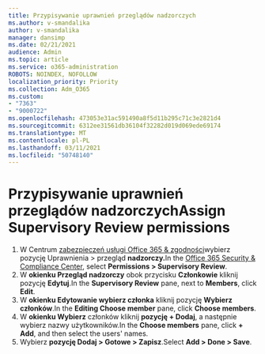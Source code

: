 ```yaml
---
title: Przypisywanie uprawnień przeglądów nadzorczych
ms.author: v-smandalika
author: v-smandalika
manager: dansimp
ms.date: 02/21/2021
audience: Admin
ms.topic: article
ms.service: o365-administration
ROBOTS: NOINDEX, NOFOLLOW
localization_priority: Priority
ms.collection: Adm_O365
ms.custom:
- "7363"
- "9000722"
ms.openlocfilehash: 473053e31ac591490a8f5d11b295c71c3e2821d4
ms.sourcegitcommit: 6312ee31561db36104f32282d019d069ede69174
ms.translationtype: MT
ms.contentlocale: pl-PL
ms.lasthandoff: 03/11/2021
ms.locfileid: "50748140"
---
```

# <a name="assign-supervisory-review-permissions"></a><span data-ttu-id="1d663-102">Przypisywanie uprawnień przeglądów nadzorczych</span><span class="sxs-lookup"><span data-stu-id="1d663-102">Assign Supervisory Review permissions</span></span>

1. <span data-ttu-id="1d663-103">W Centrum [zabezpieczeń usługi Office 365 & zgodności](https://sip.protection.office.com/homepage)wybierz pozycję Uprawnienia > przegląd **nadzorczy.**</span><span class="sxs-lookup"><span data-stu-id="1d663-103">In the [Office 365 Security & Compliance Center](https://sip.protection.office.com/homepage), select **Permissions > Supervisory Review**.</span></span>
2. <span data-ttu-id="1d663-104">W **okienku Przegląd nadzorczy** obok przycisku **Członkowie** kliknij pozycję **Edytuj**.</span><span class="sxs-lookup"><span data-stu-id="1d663-104">In the **Supervisory Review** pane, next to **Members**, click **Edit**.</span></span>
3. <span data-ttu-id="1d663-105">W **okienku Edytowanie wybierz członka** kliknij pozycję **Wybierz członków**.</span><span class="sxs-lookup"><span data-stu-id="1d663-105">In the **Editing Choose member** pane, click **Choose members**.</span></span>
4. <span data-ttu-id="1d663-106">W **okienku Wybierz** członków kliknij **pozycję + Dodaj**, a następnie wybierz nazwy użytkowników.</span><span class="sxs-lookup"><span data-stu-id="1d663-106">In the **Choose members** pane, click **+ Add**, and then select the users' names.</span></span>
5. <span data-ttu-id="1d663-107">Wybierz **pozycję Dodaj > Gotowe > Zapisz**.</span><span class="sxs-lookup"><span data-stu-id="1d663-107">Select **Add > Done > Save**.</span></span>